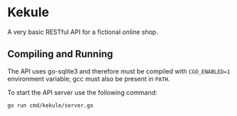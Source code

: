 # Kekule

A very basic RESTful API for a fictional online shop.

## Compiling and Running

The API uses go-sqlite3 and therefore must be compiled with `CGO_ENABLED=1`
environment variable; gcc must also be present in `PATH`.

To start the API server use the following command:

    go run cmd/kekule/server.go
